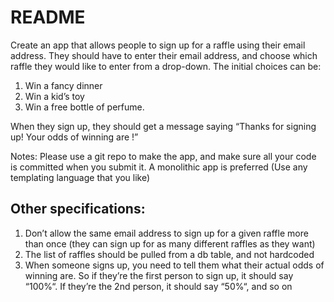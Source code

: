 # README

Create an app that allows people to sign up for a raffle using their email address.
They should have to enter their email address, and choose which raffle they would
like to enter from a drop-down. The initial choices can be:

1. Win a fancy dinner
2. Win a kid’s toy
3. Win a free bottle of perfume.

When they sign up, they should get a message saying “Thanks for signing up!
Your odds of winning are <xyz>!”

Notes: Please use a git repo to make the app, and make sure all your code is
committed when you submit it. A monolithic app is preferred (Use any templating
language that you like)

## Other specifications:

1. Don’t allow the same email address to sign up for a given raffle more than
   once (they can sign up for as many different raffles as they want)
2. The list of raffles should be pulled from a db table, and not hardcoded
3. When someone signs up, you need to tell them what their actual odds of
   winning are. So if they’re the first person to sign up, it should say
   “100%“. If they’re the 2nd person, it should say “50%“, and so on

